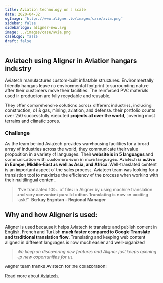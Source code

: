 ```yaml
---
title: Aviation technology on a scale 
date: 2020-04-02
ogImage: "https://www.aligner.io/images/case/avia.png"
sidebar: false
sidebarlogo: aligner-new.svg
image: ../images/case/avia.png
caseLogo: false
draft: false
---
```



## Aviatech using Aligner in Aviation hangars industry

Aviatech manufactures custom-built inflatable structures. Environmentally friendly hangars leave no environmental footprint to surrounding nature after their customers move their facilities. The reinforced PVC materials used in production are fully recyclable and reusable.



They offer comprehensive solutions across different industries, including construction, oil & gas, mining, aviation, and defense. their portfolio counts over 250 successfully executed **projects all over the world**, covering most terrains and climatic zones.



### Challenge

As the team behind Aviatech provides warehousing facilities for a broad array of industries across the world, they communicate their value proposition in a variety of languages. Their **website is in 5 languages** and communication with customers even in more languages. Aviatech is **active in Europe, Middle-East as well as Asia, and Africa**. Well-translated content is an important aspect of the sales process. Aviatech team was looking for a translation tool to maximize the efficiency of the process when working with their multilingual content. 



> “I’ve translated 100+ of files in Aligner by using machine translation and very convenient parallel editor. Translating is now an exciting task!”  **Berkay Ergintan - Regional Manager**



## Why and how Aligner is used:

Aligner is used because it helps Aviatech to translate and publish content in English, French and Turkish **much faster compared to Google Translate and traditional translation flow**. Translating and keeping web content aligned in different languages is now much easier and well-organized. 
> *We keep on discovering new features and Aligner just keeps opening up new opportunities for us*.  

Aligner team thanks Aviatech for the collaboration!

Read more about [Aviatech](http://aviatech.com/ "Aviatech").
